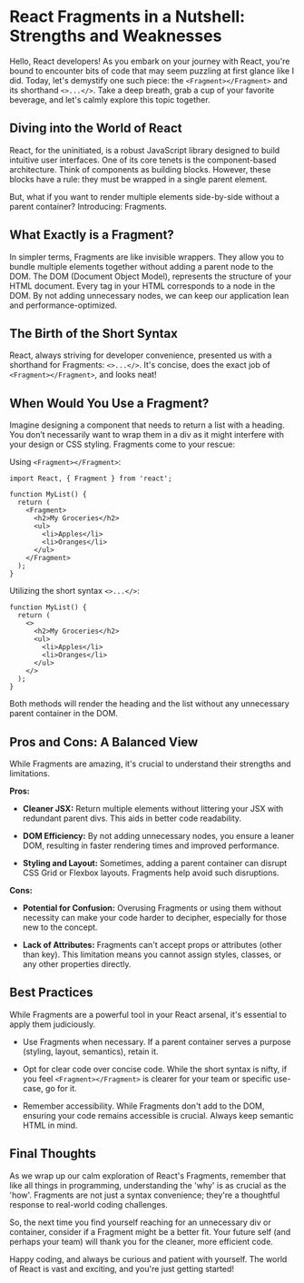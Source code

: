 # React Fragments in a Nutshell: Strengths and Weaknesses

Hello, React developers! As you embark on your journey with React, you're bound to encounter bits of code that may seem puzzling at first glance like I did. Today, let's demystify one such piece: the `<Fragment></Fragment>` and its shorthand `<>...</>`. Take a deep breath, grab a cup of your favorite beverage, and let's calmly explore this topic together.

## Diving into the World of React

React, for the uninitiated, is a robust JavaScript library designed to build intuitive user interfaces. One of its core tenets is the component-based architecture. Think of components as building blocks. However, these blocks have a rule: they must be wrapped in a single parent element.

But, what if you want to render multiple elements side-by-side without a parent container? Introducing: Fragments.

## What Exactly is a Fragment?

In simpler terms, Fragments are like invisible wrappers. They allow you to bundle multiple elements together without adding a parent node to the DOM. The DOM (Document Object Model), represents the structure of your HTML document. Every tag in your HTML corresponds to a node in the DOM. By not adding unnecessary nodes, we can keep our application lean and performance-optimized.

## The Birth of the Short Syntax

React, always striving for developer convenience, presented us with a shorthand for Fragments: `<>...</>`. It's concise, does the exact job of `<Fragment></Fragment>`, and looks neat!

## When Would You Use a Fragment?

Imagine designing a component that needs to return a list with a heading. You don’t necessarily want to wrap them in a div as it might interfere with your design or CSS styling. Fragments come to your rescue:

Using `<Fragment></Fragment>`:

```
import React, { Fragment } from 'react';

function MyList() {
  return (
    <Fragment>
      <h2>My Groceries</h2>
      <ul>
        <li>Apples</li>
        <li>Oranges</li>
      </ul>
    </Fragment>
  );
}

```

Utilizing the short syntax `<>...</>`:

```
function MyList() {
  return (
    <>
      <h2>My Groceries</h2>
      <ul>
        <li>Apples</li>
        <li>Oranges</li>
      </ul>
    </>
  );
}

```

Both methods will render the heading and the list without any unnecessary parent container in the DOM.

## Pros and Cons: A Balanced View

While Fragments are amazing, it's crucial to understand their strengths and limitations.

**Pros:**

- **Cleaner JSX:** Return multiple elements without littering your JSX with redundant parent divs. This aids in better code readability.

- **DOM Efficiency:** By not adding unnecessary nodes, you ensure a leaner DOM, resulting in faster rendering times and improved performance.

- **Styling and Layout:** Sometimes, adding a parent container can disrupt CSS Grid or Flexbox layouts. Fragments help avoid such disruptions.

**Cons:**

- **Potential for Confusion:** Overusing Fragments or using them without necessity can make your code harder to decipher, especially for those new to the concept.

- **Lack of Attributes:** Fragments can't accept props or attributes (other than key). This limitation means you cannot assign styles, classes, or any other properties directly.

## Best Practices

While Fragments are a powerful tool in your React arsenal, it's essential to apply them judiciously.

- Use Fragments when necessary. If a parent container serves a purpose (styling, layout, semantics), retain it.

- Opt for clear code over concise code. While the short syntax is nifty, if you feel `<Fragment></Fragment>` is clearer for your team or specific use-case, go for it.

- Remember accessibility. While Fragments don't add to the DOM, ensuring your code remains accessible is crucial. Always keep semantic HTML in mind.

## Final Thoughts

As we wrap up our calm exploration of React's Fragments, remember that like all things in programming, understanding the 'why' is as crucial as the 'how'. Fragments are not just a syntax convenience; they're a thoughtful response to real-world coding challenges.

So, the next time you find yourself reaching for an unnecessary div or container, consider if a Fragment might be a better fit. Your future self (and perhaps your team) will thank you for the cleaner, more efficient code.

Happy coding, and always be curious and patient with yourself. The world of React is vast and exciting, and you're just getting started!
